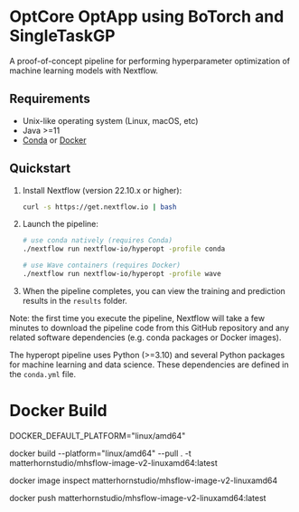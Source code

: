 # OptCore OptApp using BoTorch and SingleTaskGP

A proof-of-concept pipeline for performing hyperparameter optimization of machine learning models with Nextflow.

## Requirements

* Unix-like operating system (Linux, macOS, etc)
* Java >=11
* [Conda](https://docs.conda.io/en/latest/) or [Docker](https://docs.docker.com/)


## Quickstart

1. Install Nextflow (version 22.10.x or higher):
    ```bash
    curl -s https://get.nextflow.io | bash
    ```

2. Launch the pipeline:
    ```bash
    # use conda natively (requires Conda)
    ./nextflow run nextflow-io/hyperopt -profile conda

    # use Wave containers (requires Docker)
    ./nextflow run nextflow-io/hyperopt -profile wave
    ```

3. When the pipeline completes, you can view the training and prediction results in the `results` folder.

Note: the first time you execute the pipeline, Nextflow will take a few minutes to download the pipeline code from this GitHub repository and any related software dependencies (e.g. conda packages or Docker images).

The hyperopt pipeline uses Python (>=3.10) and several Python packages for machine learning and data science. These dependencies are defined in the `conda.yml` file.

# Docker Build

DOCKER_DEFAULT_PLATFORM="linux/amd64" 

docker build --platform="linux/amd64" --pull . -t matterhornstudio/mhsflow-image-v2-linuxamd64:latest

docker image inspect matterhornstudio/mhsflow-image-v2-linuxamd64

docker push matterhornstudio/mhsflow-image-v2-linuxamd64:latest  